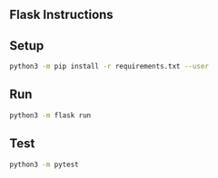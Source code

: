 ## Flask Instructions

## Setup

```bash
python3 -m pip install -r requirements.txt --user
```

## Run

```bash
python3 -m flask run
```

## Test

```bash
python3 -m pytest
```